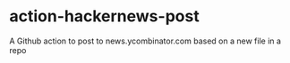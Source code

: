 # action-hackernews-post
A Github action to post to news.ycombinator.com based on a new file in a repo
